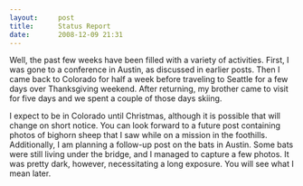 ```yaml
---
layout:     post
title:      Status Report
date:       2008-12-09 21:31
---
```


Well, the past few weeks have been filled with a variety of activities. First, I was gone to a conference in Austin, as discussed in earlier posts. Then I came back to Colorado for half a week before traveling to Seattle for a few days over Thanksgiving weekend. After returning, my brother came to visit for five days and we spent a couple of those days skiing.

I expect to be in Colorado until Christmas, although it is possible that will change on short notice. You can look forward to a future post containing photos of bighorn sheep that I saw while on a mission in the foothills. Additionally, I am planning a follow-up post on the bats in Austin. Some bats were still living under the bridge, and I managed to capture a few photos. It was pretty dark, however, necessitating a long exposure. You will see what I mean later.
